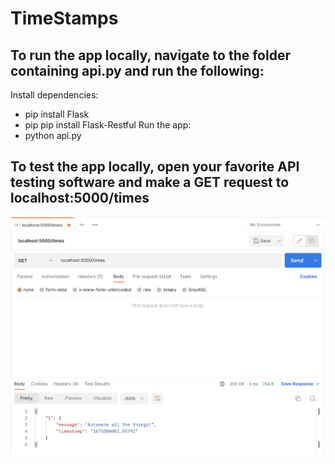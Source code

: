 # TimeStamps

## To run the app locally, navigate to the folder containing api.py and run the following:
Install dependencies:
   - pip install Flask
   - pip pip install Flask-Restful
Run the app:
   - python api.py

## To test the app locally, open your favorite API testing software and make a GET request to localhost:5000/times
![Postman](https://github.com/Tyler-Pritchard/TimeStamps/blob/main/Screen%20Shot%202023-01-31%20at%201.32.54%20PM.png?raw=true)